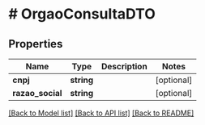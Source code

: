 # # OrgaoConsultaDTO

## Properties

Name | Type | Description | Notes
------------ | ------------- | ------------- | -------------
**cnpj** | **string** |  | [optional]
**razao_social** | **string** |  | [optional]

[[Back to Model list]](../../README.md#models) [[Back to API list]](../../README.md#endpoints) [[Back to README]](../../README.md)
